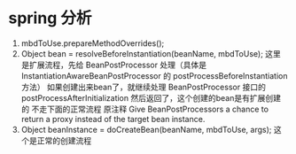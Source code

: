# spring 分析

1. mbdToUse.prepareMethodOverrides();
2. Object bean = resolveBeforeInstantiation(beanName, mbdToUse);
 这里是扩展流程，先给 BeanPostProcessor 处理（具体是 InstantiationAwareBeanPostProcessor 的 postProcessBeforeInstantiation 方法）
 如果创建出来bean了，就继续处理 BeanPostProcessor 接口的 postProcessAfterInitialization 然后返回了，这个创建的bean是有扩展创建的
 不走下面的正常流程
 原注释 Give BeanPostProcessors a chance to return a proxy instead of the target bean instance.
3. Object beanInstance = doCreateBean(beanName, mbdToUse, args);
 这个是正常的创建流程

